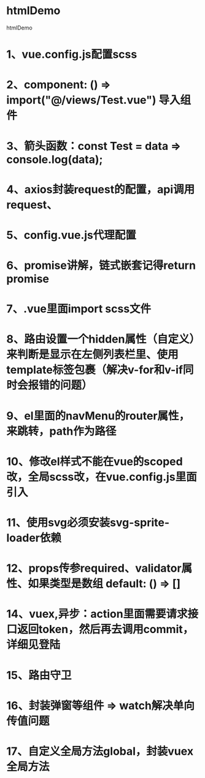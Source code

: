 # htmlDemo
htmlDemo
# 1、vue.config.js配置scss
# 2、component: () => import("@/views/Test.vue") 导入组件
# 3、箭头函数：const Test = data => console.log(data);
# 4、axios封装request的配置，api调用request、
# 5、config.vue.js代理配置
# 6、promise讲解，链式嵌套记得return promise
# 7、.vue里面import scss文件
# 8、路由设置一个hidden属性（自定义）来判断是显示在左侧列表栏里、使用template标签包裹（解决v-for和v-if同时会报错的问题）
# 9、el里面的navMenu的router属性，来跳转，path作为路径
# 10、修改el样式不能在vue的scoped改，全局scss改，在vue.config.js里面引入
# 11、使用svg必须安装svg-sprite-loader依赖
# 12、props传参required、validator属性、如果类型是数组 default: () => []
<!-- 13、const svgClass = computed(() => {
      if (props.className) {
        return `svg-icon ${props.className}`;
      } else {
        return `svg-icon`;
      }
    }); -->


# 14、vuex,异步：action里面需要请求接口返回token，然后再去调用commit，详细见登陆
# 15、路由守卫
# 16、封装弹窗等组件 => watch解决单向传值问题
# 17、自定义全局方法global，封装vuex全局方法
